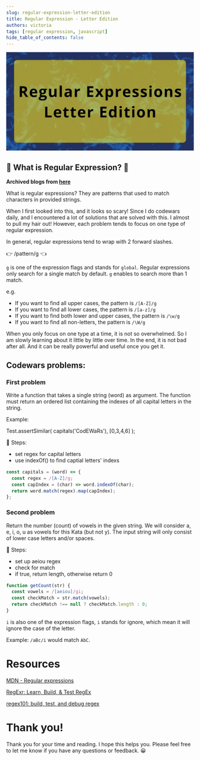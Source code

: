 ```yaml
---
slug: regular-expression-letter-edition
title: Regular Expression - Letter Edition
authors: victoria
tags: [regular expression, javascript]
hide_table_of_contents: false
---
```


![regular expression letter edition](./regular-expression-letter-edition.webp)

<!--truncate-->

## 😬 What is Regular Expression? 😬

**Archived blogs from [here](https://victoriacheng15.hashnode.dev/regular-expressions-letter-edition)**

What is regular expressions? They are patterns that used to match characters in provided strings.

When I first looked into this, and it looks so scary! Since I do codewars daily, and I encountered a lot of solutions that are solved with this. I almost to pull my hair out! However, each problem tends to focus on one type of regular expression.

In general, regular expressions tend to wrap with 2 forward slashes.

👉 /pattern/g 👈

`g` is one of the expression flags and stands for `global`. Regular expressions only search for a single match by default. `g` enables to search more than 1 match.

e.g.

- If you want to find all upper cases, the pattern is `/[A-Z]/g`
- If you want to find all lower cases, the pattern is `/[a-z]/g`
- If you want to find both lower and upper cases, the pattern is `/\w/g`
- If you want to find all non-letters, the pattern is `/\W/g`

When you only focus on one type at a time, it is not so overwhelmed. So I am slowly learning about it little by little over time. In the end, it is not bad after all. And it can be really powerful and useful once you get it.

## Codewars problems:

### First problem

Write a function that takes a single string (word) as argument. The function must return an ordered list containing the indexes of all capital letters in the string.

Example:

Test.assertSimilar( capitals('CodEWaRs'), [0,3,4,6] );

👣 Steps:

- set regex for capital letters
- use indexOf() to find captial letters' indexs

```js
const capitals = (word) => {
  const regex = /[A-Z]/g;
  const capIndex = (char) => word.indexOf(char);
  return word.match(regex).map(capIndex);
};
```

### Second problem

Return the number (count) of vowels in the given string. We will consider a, e, i, o, u as vowels for this Kata (but not y).
The input string will only consist of lower case letters and/or spaces.

👣 Steps:

- set up aeiou regex
- check for match
- if true, return length, otherwise return 0

```js
function getCount(str) {
  const vowels = /[aeiou]/gi;
  const checkMatch = str.match(vowels);
  return checkMatch !== null ? checkMatch.length : 0;
}
```

`i` is also one of the expression flags, `i` stands for ignore, which mean it will ignore the case of the letter.

Example: `/aBc/i` would match `AbC`.

# Resources

[MDN - Regular expressions](https://developer.mozilla.org/en-US/docs/Web/JavaScript/Guide/Regular_Expressions)

[RegExr: Learn, Build, & Test RegEx](https://regexr.com/)

[regex101: build, test, and debug regex](https://regex101.com/)

# Thank you!

Thank you for your time and reading. I hope this helps you. Please feel free to let me know if you have any questions or feedback. 😀
